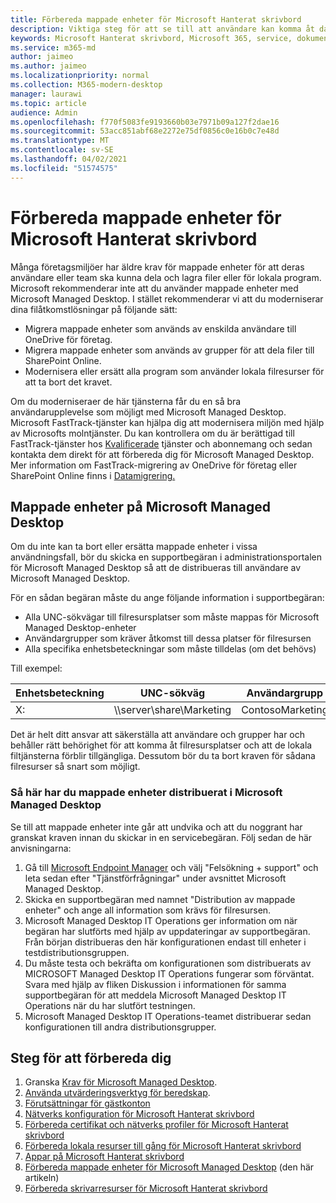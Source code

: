 ```yaml
---
title: Förbereda mappade enheter för Microsoft Hanterat skrivbord
description: Viktiga steg för att se till att användare kan komma åt data på mappade enheter
keywords: Microsoft Hanterat skrivbord, Microsoft 365, service, dokumentation
ms.service: m365-md
author: jaimeo
ms.author: jaimeo
ms.localizationpriority: normal
ms.collection: M365-modern-desktop
manager: laurawi
ms.topic: article
audience: Admin
ms.openlocfilehash: f770f5083fe9193660b03e7971b09a127f2dae16
ms.sourcegitcommit: 53acc851abf68e2272e75df0856c0e16b0c7e48d
ms.translationtype: MT
ms.contentlocale: sv-SE
ms.lasthandoff: 04/02/2021
ms.locfileid: "51574575"
---
```

#  <a name="prepare-mapped-drives-for-microsoft-managed-desktop"></a>Förbereda mappade enheter för Microsoft Hanterat skrivbord

Många företagsmiljöer har äldre krav för mappade enheter för att deras användare eller team ska kunna dela och lagra filer eller för lokala program. Microsoft rekommenderar inte att du använder mappade enheter med Microsoft Managed Desktop. I stället rekommenderar vi att du moderniserar dina filåtkomstlösningar på följande sätt:
  
- Migrera mappade enheter som används av enskilda användare till OneDrive för företag. 
- Migrera mappade enheter som används av grupper för att dela filer till SharePoint Online. 
- Modernisera eller ersätt alla program som använder lokala filresurser för att ta bort det kravet.
  
Om du moderniseraer de här tjänsterna får du en så bra användarupplevelse som möjligt med Microsoft Managed Desktop. Microsoft FastTrack-tjänster kan hjälpa dig att modernisera miljön med hjälp av Microsofts molntjänster. Du kan kontrollera om du är berättigad till FastTrack-tjänster hos [Kvalificerade](/fasttrack/m365-eligible-services-and-plans) tjänster och abonnemang och sedan kontakta dem direkt för att förbereda dig för Microsoft Managed Desktop. Mer information om FastTrack-migrering av OneDrive för företag eller SharePoint Online finns i [Datamigrering.](/fasttrack/o365-data-migration)

## <a name="mapped-drives-on-microsoft-managed-desktop"></a>Mappade enheter på Microsoft Managed Desktop
 
Om du inte kan ta bort eller ersätta mappade enheter i vissa användningsfall, bör du skicka en supportbegäran i administrationsportalen för Microsoft Managed Desktop så att de distribueras till användare av Microsoft Managed Desktop.
    
För en sådan begäran måste du ange följande information i supportbegäran: 

- Alla UNC-sökvägar till filresursplatser som måste mappas för Microsoft Managed Desktop-enheter 
- Användargrupper som kräver åtkomst till dessa platser för filresursen 
- Alla specifika enhetsbeteckningar som måste tilldelas (om det behövs)

Till exempel:

| Enhetsbeteckning | UNC-sökväg | Användargrupp |
|--------------|----------|------------|
| X:  | \\\server\share\Marketing | ContosoMarketing |

Det är helt ditt ansvar att säkerställa att användare och grupper har och behåller rätt behörighet för att komma åt filresursplatser och att de lokala filtjänsterna förblir tillgängliga. Dessutom bör du ta bort kraven för sådana filresurser så snart som möjligt.

### <a name="to-have-mapped-drives-deployed-in-microsoft-managed-desktop"></a>Så här har du mappade enheter distribuerat i Microsoft Managed Desktop
 
Se till att mappade enheter inte går att undvika och att du noggrant har granskat kraven innan du skickar in en servicebegäran. Följ sedan de här anvisningarna:

1. Gå till [Microsoft Endpoint Manager](https://endpoint.microsoft.com/) och välj "Felsökning + support" och leta sedan efter "Tjänstförfrågningar" under avsnittet Microsoft Managed Desktop.  
2. Skicka en supportbegäran med namnet "Distribution av mappade enheter" och ange all information som krävs för filresursen.  
3. Microsoft Managed Desktop IT Operations ger information om när begäran har slutförts med hjälp av uppdateringar av supportbegäran. Från början distribueras den här konfigurationen endast till enheter i testdistributionsgruppen.  
4. Du måste testa och bekräfta om konfigurationen som distribuerats av MICROSOFT Managed Desktop IT Operations fungerar som förväntat. Svara med hjälp av fliken Diskussion i informationen för samma supportbegäran för att meddela Microsoft Managed Desktop IT Operations när du har slutfört testningen.  
5. Microsoft Managed Desktop IT Operations-teamet distribuerar sedan konfigurationen till andra distributionsgrupper. 

## <a name="steps-to-get-ready"></a>Steg för att förbereda dig

1. Granska [Krav för Microsoft Managed Desktop](prerequisites.md).
2. [Använda utvärderingsverktyg för beredskap](readiness-assessment-tool.md).
3. [Förutsättningar för gästkonton](guest-accounts.md)
4. [Nätverks konfiguration för Microsoft Hanterat skrivbord](network.md)
5. [Förbereda certifikat och nätverks profiler för Microsoft Hanterat skrivbord](certs-wifi-lan.md)
6. [Förbereda lokala resurser till gång för Microsoft Hanterat skrivbord](authentication.md)
7. [Appar på Microsoft Hanterat skrivbord](apps.md)
8. [Förbereda mappade enheter för Microsoft Managed Desktop](mapped-drives.md) (den här artikeln)
9. [Förbereda skrivarresurser för Microsoft Hanterat skrivbord](printing.md)
